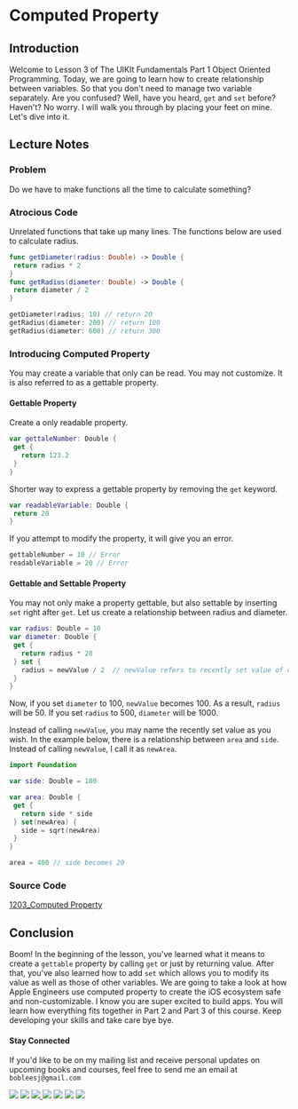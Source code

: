 # Computed Property

## Introduction
Welcome to Lesson 3 of The UIKIt Fundamentals Part 1 Object Oriented Programming. Today, we are going to learn how to create relationship between variables. So that you don't need to manage two variable separately. Are you confused? Well, have you heard, `get` and `set` before? Haven't? No worry. I will walk you through by placing your feet on mine. Let's dive into it.

## Lecture Notes
### Problem
Do we have to make functions all the time to calculate something?

### Atrocious Code
Unrelated functions that take up many lines. The functions below are used to calculate radius.

```swift
func getDiameter(radius: Double) -> Double {
 return radius * 2
}
func getRadius(diameter: Double) -> Double {
 return diameter / 2
}

getDiameter(radius: 10) // return 20
getRadius(diameter: 200) // return 100
getRadius(diameter: 600) // return 300
```

### Introducing Computed Property
You may create a variable that only can be read. You may not customize. It is also referred to as a gettable property.

#### Gettable Property
Create a only readable property.
```swift
var gettaleNumber: Double {
 get {
   return 123.2
 }
}
```

Shorter way to express a gettable property by removing the `get` keyword.

```swift
var readableVariable: Double {
 return 20
}
```
If you attempt to modify the property, it will give you an error.

```swift
gettableNumber = 10 // Error
readableVariable = 20 // Error
```

#### Gettable and Settable Property
You may not only make a property gettable, but also settable by inserting `set` right after `get`.  Let us create a relationship between radius and diameter.

```swift
var radius: Double = 10
var diameter: Double {
 get {
   return radius * 20
 } set {
   radius = newValue / 2  // newValue refers to recently set value of diameter
 }
}
```
Now, if you set `diameter` to 100,  `newValue` becomes 100. As a result, `radius` will be 50. If you set `radius` to 500, `diameter` will be 1000.

Instead of calling `newValue`, you may name the recently set value as you wish. In the example below, there is a relationship between `area` and `side`. Instead of calling `newValue`, I call it as `newArea`.

```swift
import Foundation

var side: Double = 100

var area: Double {
 get {
   return side * side
 } set(newArea) {
   side = sqrt(newArea)
 }
}

area = 400 // side becomes 20
```

### Source Code
[1203_Computed Property](https://www.dropbox.com/sh/uha7lagqevpnmfu/AAAQZzHRtM3MMYd1hFF5T_yfa?dl=0)

## Conclusion
Boom! In the beginning of the lesson, you've learned what it means to create a `gettable` property by calling `get` or just by returning value. After that, you've also learned how to add `set` which allows you to modify its value as well as those of other variables. We are going to take a look at how Apple Engineers use computed property to create the iOS ecosystem safe and non-customizable. I know you are super excited to build apps. You will learn how everything fits together in Part 2 and Part 3 of this course. Keep developing your skills and take care bye bye.


#### Stay Connected
If you'd like to be on my mailing list and receive personal updates on upcoming books and courses, feel free to send me an email at `bobleesj@gmail.com`
<p>
<a href="http://bobthedeveloper.io"><img src="https://img.shields.io/badge/Personal-Website-333333.svg"></a>
<a href="https://facebook.com/bobthedeveloper"><img src="https://img.shields.io/badge/Facebook-Like-3B5998.svg"></a> <a href="https://youtube.com/bobthedeveloper"><img src="https://img.shields.io/badge/YouTube-Subscribe-CE1312.svg"</a> <a href="https://twitter.com/bobleesj"><img src="https://img.shields.io/badge/Twitter-Follow-55ACEE.svg"></a> <a href="https://instagram.com/bobthedev
"><img src="https://img.shields.io/badge/Instagram-Follow-BB2F92.svg"></a> <a href="https://linkedin.com/in/bobleesj"><img src= "https://img.shields.io/badge/LinkedIn-Connect-0077B5.svg"></a>
<a href="https://medium.com/@bobleesj"><img src="https://img.shields.io/badge/Medium-Read-00AB6C.svg"/></a>
</p>
